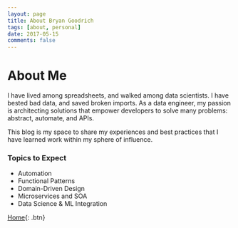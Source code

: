 ```yaml
---
layout: page
title: About Bryan Goodrich
tags: [about, personal]
date: 2017-05-15
comments: false
---
```

    

# About Me

I have lived among spreadsheets, and walked among data scientists. I have bested bad data, and saved broken imports. As a data engineer, my passion is architecting solutions that empower developers to solve many problems: abstract, automate, and APIs. 

This blog is my space to share my experiences and best practices that I have learned work within my sphere of influence. 


### Topics to Expect

* Automation
* Functional Patterns
* Domain-Driven Design
* Microservices and SOA
* Data Science & ML Integration


 
[Home](https://bryangoodrich.github.io){: .btn}
